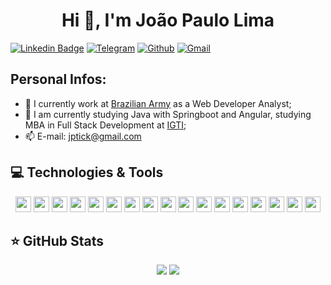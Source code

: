 <h1 align="center">Hi 👋, I'm João Paulo Lima</h1>

[![Linkedin Badge](https://img.shields.io/badge/linkedin-%230077B5.svg?&style=for-the-badge&logo=linkedin&logoColor=white&link=https://www.linkedin.com/in/jo%C3%A3o-paulo-lima-548288200/)](https://www.linkedin.com/in/jo%C3%A3o-paulo-lima-548288200/)
[![Telegram](https://img.shields.io/badge/telegram-D14836?color=2CA5E0&style=for-the-badge&logo=telegram&logoColor=white)](https://t.me/jptick)
[![Github](https://img.shields.io/badge/github-%23100000.svg?&style=for-the-badge&logo=github&logoColor=white)](https://github.com/joaopaulu)
[![Gmail](https://img.shields.io/badge/gmail-D14836?&style=for-the-badge&logo=gmail&logoColor=white)](mailto:jptickl@gmail.com)


## Personal Infos:

- 💼 I currently work at [Brazilian Army](https://www.eb.mil.br) as a Web Developer Analyst;
- 🌱 I am currently studying Java with Springboot and Angular, studying MBA in Full Stack Development at [IGTI](https://www.igti.com.br/cursos/mba-em-desenvolvimento-full-stack/);
- 📫 E-mail: jptick@gmail.com

## 💻 Technologies & Tools

<p align="center">
 
<img height="25" src="https://img.shields.io/badge/-HTML5-E34F26.svg?&style=flat-square&logo=html5&logoColor=white" />
<img height="25" src="https://img.shields.io/badge/-CSS3-1572B6.svg?&style=flat-square&logo=css3&logoColor=white" /> 
<img height="25" src="https://img.shields.io/badge/-JavaScript-%23F7DF1E.svg?&style=flat-square&logo=javascript&logoColor=black"/>
<img height="25" src="https://img.shields.io/badge/-Typescript%20-%23007ACC.svg?&style=flat-square&logo=typescript&logoColor=white"/>
<img height="25" src="https://img.shields.io/badge/-Node.js%20-%2343853D.svg?&style=flat-square&logo=node.js&logoColor=white"/>
<img height="25" src="https://img.shields.io/badge/-React%20-%2320232a.svg?&style=flat-square&logo=react&logoColor=%2361DAFB"/>

<img height="25" src="https://img.shields.io/badge/-Java-007396?style=flat-square&logo=java" />
<img height="25" src="https://img.shields.io/badge/-Spring-6DB33F?style=flat-square&logo=spring&logoColor=white" /> 
<img height="25" src="https://img.shields.io/badge/-PHP-4da6ff.svg?&style=flat-square&logo=php&logoColor=white" />

<img height="25" src="https://img.shields.io/badge/-Postgresql-336791.svg?&style=flat-square&logo=postgresql&logoColor=white" />
<img height="25" src="https://img.shields.io/badge/-MySQL-4479A1.svg?&style=flat-square&logo=mysql&logoColor=white" />
<img height="25" src="https://img.shields.io/badge/-MongoDB-47A248.svg?&style=flat-square&logo=MongoDB&logoColor=white" />
<img height="25" src="https://img.shields.io/badge/-Oracle-F80000.svg?&style=flat-square&logo=Oracle&logoColor=white" />
<img height="25" src="https://img.shields.io/badge/-Ubuntu-E95420.svg?&style=flat-square&logo=Ubuntu&logoColor=white" />

<img height="25" src="https://img.shields.io/badge/-IntelliJ%20IDEA-black?style=flat-square&logo=intellij-idea&logoColor=white" /> 
<img height="25" src="https://img.shields.io/badge/-Eclipse-2C2255?style=flat-square&logo=eclipse&logoColor=white" />
<img height="25" src="https://img.shields.io/badge/-VSCode-007ACC?style=flat-square&logo=visual-studio-code&logoColor=white" />

</p>

## ⭐ GitHub Stats

<p align = "center">
  <img src = "https://github-readme-stats.vercel.app/api?username=joaopaulu&show_icons=true&theme=tokyonight&line_height=27">
  <img src = "https://github-readme-stats.vercel.app/api/top-langs/?username=joaopaulu&hide=ruby,css,html&theme=tokyonight">
</p>

<!--
**joaopaulu/joaopaulu** is a ✨ _special_ ✨ repository because its `README.md` (this file) appears on your GitHub profile.

Here are some ideas to get you started:

- 🔭 I’m currently working on ...

- 👯 I’m looking to collaborate on ...
- 🤔 I’m looking for help with ...
- 💬 Ask me about ...
- 📫 How to reach me: ...
- 😄 Pronouns: ...
- ⚡ Fun fact: ...
  -->
